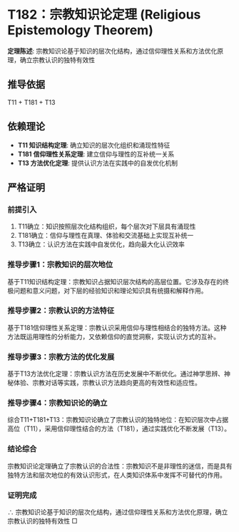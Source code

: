 # T182：宗教知识论定理 (Religious Epistemology Theorem)

**定理陈述**: 宗教知识论基于知识的层次化结构，通过信仰理性关系和方法优化原理，确立宗教认识的独特有效性

## 推导依据
T11 + T181 + T13

## 依赖理论
- **T11 知识结构定理**: 确立知识的层次化组织和涌现性特征
- **T181 信仰理性关系定理**: 建立信仰与理性的互补统一关系
- **T13 方法优化定理**: 提供认识方法在实践中的自发优化机制

## 严格证明

### 前提引入
1. T11确立：知识按照层次化结构组织，每个层次对下层具有涌现性
2. T181确立：信仰与理性在真理、体验和交流基础上实现互补统一
3. T13确立：认识方法在实践中自发优化，趋向最大化认识效率

### 推导步骤1：宗教知识的层次地位
基于T11知识结构定理：宗教知识占据知识层次结构的高层位置。它涉及存在的终极问题和意义问题，对下层的经验知识和理论知识具有统摄和解释作用。

### 推导步骤2：宗教认识的方法特征
基于T181信仰理性关系定理：宗教认识采用信仰与理性相结合的独特方法。这种方法既运用理性的分析能力，又依赖信仰的直觉洞察，实现认识方式的互补。

### 推导步骤3：宗教方法的优化发展
基于T13方法优化定理：宗教认识方法在历史发展中不断优化。通过神学思辨、神秘体验、宗教对话等实践，宗教认识方法趋向更高的有效性和适应性。

### 推导步骤4：宗教知识论的确立
综合T11+T181+T13：宗教知识论确立了宗教认识的独特地位：在知识层次中占据高位（T11），采用信仰理性结合的方法（T181），通过实践优化不断发展（T13）。

### 结论综合
宗教知识论定理确立了宗教认识的合法性：宗教知识不是非理性的迷信，而是具有独特方法和层次地位的有效认识形式，在人类知识体系中发挥不可替代的作用。

### 证明完成
∴ 宗教知识论基于知识的层次化结构，通过信仰理性关系和方法优化原理，确立宗教认识的独特有效性 □